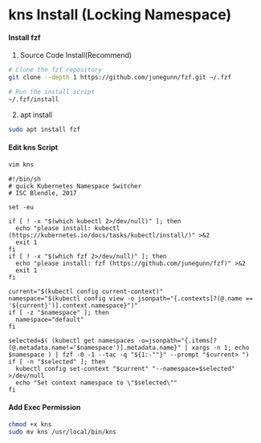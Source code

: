 # kns Install (Locking Namespace)

#### Install fzf

1. Source Code Install(Recommend)

```bash
# Clone the fzf repository
git clone --depth 1 https://github.com/junegunn/fzf.git ~/.fzf

# Run the install script
~/.fzf/install
```

2. apt install

```bash
sudo apt install fzf
```

#### Edit kns Script

```bash
vim kns
```

```shell
#!/bin/sh
# quick Kubernetes Namespace Switcher
# ISC Blendle, 2017

set -eu

if [ ! -x "$(which kubectl 2>/dev/null)" ]; then
  echo "please install: kubectl (https://kubernetes.io/docs/tasks/kubectl/install/)" >&2
  exit 1
fi
if [ ! -x "$(which fzf 2>/dev/null)" ]; then
  echo "please install: fzf (https://github.com/junegunn/fzf)" >&2
  exit 1
fi

current="$(kubectl config current-context)"
namespace="$(kubectl config view -o jsonpath="{.contexts[?(@.name == '${current}')].context.namespace}")"
if [ -z "$namespace" ]; then
  namespace="default"
fi

selected=$( (kubectl get namespaces -o=jsonpath="{.items[?(@.metadata.name!='$namespace')].metadata.name}" | xargs -n 1; echo $namespace ) | fzf -0 -1 --tac -q "${1:-""}" --prompt "$current> ")
if [ -n "$selected" ]; then
  kubectl config set-context "$current" "--namespace=$selected" >/dev/null
  echo "Set context namespace to \"$selected\""
fi
```

#### Add Exec Permission

```bash
chmod +x kns
sudo mv kns /usr/local/bin/kns
```
